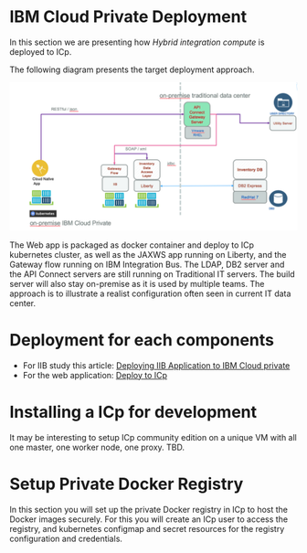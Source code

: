 # IBM Cloud Private Deployment
In this section we are presenting how *Hybrid integration compute* is deployed to ICp.

The following diagram presents the target deployment approach.

![Brown on ICP](./bc-icp-bt-view.png)

The Web app is packaged as docker container and deploy to ICp kubernetes cluster, as well as the JAXWS app running on Liberty, and the Gateway flow running on IBM Integration Bus. The LDAP, DB2 server and the API Connect servers are still running on Traditional IT servers. The build server will also stay on-premise as it is used by multiple teams. The approach is to illustrate a realist configuration often seen in current IT data center.

# Deployment for each components
* For IIB study this article: [Deploying IIB Application to IBM Cloud private](https://github.com/ibm-cloud-architecture/refarch-integration-esb/blob/master/deploy/README.md)
* For the web application: [Deploy to ICp](https://github.com/ibm-cloud-architecture/refarch-caseinc-app/blob/master/docs/run-icp.md)

# Installing a ICp for development
It may be interesting to setup ICp community edition on a unique VM with all one master, one worker node, one proxy.
TBD.

# Setup Private Docker Registry
In this section you will set up the private Docker registry in ICp to host the Docker images securely. For this you will create an ICp user to access the registry, and kubernetes configmap and secret resources for the registry configuration and credentials.
